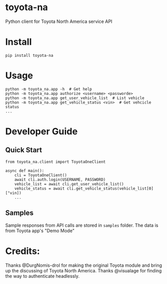 # toyota-na
Python client for Toyota North America service API

# Install
```
pip install toyota-na
```
# Usage
```
python -m toyota_na.app -h  # Get help
python -m toyota_na.app authorize <username> <passworde>
python -m toyota_na.app get_user_vehicle_list  # List vehicle
python -m toyota_na.app get_vehicle_status <vin>  # Get vehcicle status
...
```

# Developer Guide
## Quick Start
```
from toyota_na.client import ToyotaOneClient

async def main():
    cli = ToyotaOneClient()
    await cli.auth.login(USERNAME, PASSWORD)
    vehicle_list = await cli.get_user_vehicle_list()
    vehicle_status = await cli.get_vehicle_status(vehicle_list[0]["vin])
    ...
```
## Samples
Sample responses from API calls are stored in `samples` folder. The data is from Toyota app's "Demo Mode"

# Credits:
Thanks @DurgNomis-drol for making the original Toyota module and bring up the discussing of Toyota North America.
Thanks @visualage for finding the way to authenticate headlessly.
